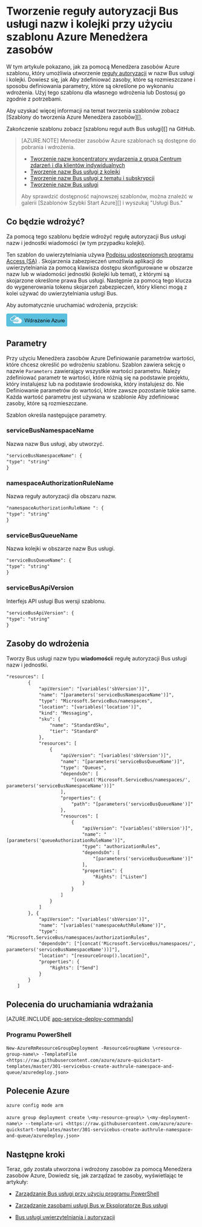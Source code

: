 <properties
    pageTitle="Tworzenie reguły autoryzacji Bus usługi przy użyciu szablonu Menedżera zasobów Azure | Microsoft Azure"
    description="Tworzenie reguły autoryzacji Bus usługi nazw i kolejki przy użyciu szablonu Azure Menedżera zasobów"
    services="service-bus"
    documentationCenter=".net"
    authors="sethmanheim"
    manager="timlt"
    editor=""/>

<tags
    ms.service="service-bus"
    ms.devlang="tbd"
    ms.topic="article"
    ms.tgt_pltfrm="dotnet"
    ms.workload="na"
    ms.date="10/14/2016"
    ms.author="sethm;shvija"/>

# <a name="create-a-service-bus-authorization-rule-for-namespace-and-queue-using-an-azure-resource-manager-template"></a>Tworzenie reguły autoryzacji Bus usługi nazw i kolejki przy użyciu szablonu Azure Menedżera zasobów

W tym artykule pokazano, jak za pomocą Menedżera zasobów Azure szablonu, który umożliwia utworzenie [reguły autoryzacji](service-bus-authentication-and-authorization.md#shared-access-signature-authentication) w nazw Bus usługi i kolejki. Dowiesz się, jak Aby zdefiniować zasoby, które są rozmieszczane i sposobu definiowania parametry, które są określone po wykonaniu wdrożenia. Użyj tego szablonu dla własnego wdrożenia lub Dostosuj go zgodnie z potrzebami.

Aby uzyskać więcej informacji na temat tworzenia szablonów zobacz [Szablony do tworzenia Azure Menedżera zasobów][].

Zakończenie szablonu zobacz [szablonu reguł auth Bus usługi][] na GitHub.

>[AZURE.NOTE] Menedżer zasobów Azure szablonach są dostępne do pobrania i wdrożenia.
>
>-    [Tworzenie nazw koncentratory wydarzenia z grupą Centrum zdarzeń i dla klientów indywidualnych](../event-hubs/event-hubs-resource-manager-namespace-event-hub.md)
>-    [Tworzenie nazw Bus usługi z kolejki](service-bus-resource-manager-namespace-queue.md)
>-    [Tworzenie nazw Bus usługi z tematu i subskrypcji](service-bus-resource-manager-namespace-topic.md)
>-    [Tworzenie nazw Bus usługi](service-bus-resource-manager-namespace.md)
>
>Aby sprawdzić dostępność najnowszej szablonów, można znaleźć w galerii [Szablonów Szybki Start Azure][] i wyszukaj "Usługi Bus."

## <a name="what-will-you-deploy"></a>Co będzie wdrożyć?

Za pomocą tego szablonu będzie wdrożyć regułę autoryzacji Bus usługi nazw i jednostki wiadomości (w tym przypadku kolejki).

Ten szablon do uwierzytelniania używa [Podpisu udostępnionych programu Access (SA)](service-bus-sas-overview.md) . Skojarzenia zabezpieczeń umożliwia aplikacji do uwierzytelniania za pomocą klawisza dostępu skonfigurowane w obszarze nazw lub w wiadomości jednostki (kolejki lub temat), z którymi są skojarzone określone prawa Bus usługi. Następnie za pomocą tego klucza do wygenerowania tokenu skojarzeń zabezpieczeń, który klienci mogą z kolei używać do uwierzytelniania usługi Bus.

Aby automatycznie uruchamiać wdrożenia, przycisk:

[![Wdrażanie Azure](./media/service-bus-resource-manager-namespace-auth-rule/deploybutton.png)](https://portal.azure.com/#create/Microsoft.Template/uri/https%3A%2F%2Fraw.githubusercontent.com%2FAzure%2Fazure-quickstart-templates%2Fmaster%2F301-servicebus-create-authrule-namespace-and-queue%2Fazuredeploy.json)

## <a name="parameters"></a>Parametry

Przy użyciu Menedżera zasobów Azure Definiowanie parametrów wartości, które chcesz określić po wdrożeniu szablonu. Szablon zawiera sekcję o nazwie `Parameters` zawierający wszystkie wartości parametru. Należy zdefiniować parametr te wartości, które różnią się na podstawie projektu, który instalujesz lub na podstawie środowiska, który instalujesz do. Nie Definiowanie parametrów do wartości, które zawsze pozostanie takie same. Każda wartość parametru jest używana w szablonie Aby zdefiniować zasoby, które są rozmieszczane.

Szablon określa następujące parametry.

### <a name="servicebusnamespacename"></a>serviceBusNamespaceName

Nazwa nazw Bus usługi, aby utworzyć.

```
"serviceBusNamespaceName": {
"type": "string"
}
```

### <a name="namespaceauthorizationrulename"></a>namespaceAuthorizationRuleName 

Nazwa reguły autoryzacji dla obszaru nazw.

```
"namespaceAuthorizationRuleName ": {
"type": "string"
}
```

### <a name="servicebusqueuename"></a>serviceBusQueueName

Nazwa kolejki w obszarze nazw Bus usługi.

```
"serviceBusQueueName": {
"type": "string"
}
```

### <a name="servicebusapiversion"></a>serviceBusApiVersion

Interfejs API usługi Bus wersji szablonu.

```
"serviceBusApiVersion": {
"type": "string"
}
```

## <a name="resources-to-deploy"></a>Zasoby do wdrożenia

Tworzy Bus usługi nazw typu **wiadomości**i regułę autoryzacji Bus usługi nazw i jednostki.

```
"resources": [
        {
            "apiVersion": "[variables('sbVersion')]",
            "name": "[parameters('serviceBusNamespaceName')]",
            "type": "Microsoft.ServiceBus/namespaces",
            "location": "[variables('location')]",
            "kind": "Messaging",
            "sku": {
                "name": "StandardSku",
                "tier": "Standard"
            },
            "resources": [
                {
                    "apiVersion": "[variables('sbVersion')]",
                    "name": "[parameters('serviceBusQueueName')]",
                    "type": "Queues",
                    "dependsOn": [
                        "[concat('Microsoft.ServiceBus/namespaces/', parameters('serviceBusNamespaceName'))]"
                    ],
                    "properties": {
                        "path": "[parameters('serviceBusQueueName')]"
                    },
                    "resources": [
                        {
                            "apiVersion": "[variables('sbVersion')]",
                            "name": "[parameters('queueAuthorizationRuleName')]",
                            "type": "authorizationRules",
                            "dependsOn": [
                                "[parameters('serviceBusQueueName')]"
                            ],
                            "properties": {
                                "Rights": ["Listen"]
                            }
                        }
                    ]
                }
            ]
        }, {
            "apiVersion": "[variables('sbVersion')]",
            "name": "[variables('namespaceAuthRuleName')]",
            "type": "Microsoft.ServiceBus/namespaces/authorizationRules",
            "dependsOn": ["[concat('Microsoft.ServiceBus/namespaces/', parameters('serviceBusNamespaceName'))]"],
            "location": "[resourceGroup().location]",
            "properties": {
                "Rights": ["Send"]
            }
        }
    ]
```

## <a name="commands-to-run-deployment"></a>Polecenia do uruchamiania wdrażania

[AZURE.INCLUDE [app-service-deploy-commands](../../includes/app-service-deploy-commands.md)]

### <a name="powershell"></a>Programu PowerShell

```
New-AzureRmResourceGroupDeployment -ResourceGroupName \<resource-group-name\> -TemplateFile <https://raw.githubusercontent.com/azure/azure-quickstart-templates/master/301-servicebus-create-authrule-namespace-and-queue/azuredeploy.json>
```

## <a name="azure-cli"></a>Polecenie Azure

```
azure config mode arm

azure group deployment create \<my-resource-group\> \<my-deployment-name\> --template-uri <https://raw.githubusercontent.com/azure/azure-quickstart-templates/master/301-servicebus-create-authrule-namespace-and-queue/azuredeploy.json>
```

## <a name="next-steps"></a>Następne kroki

Teraz, gdy została utworzona i wdrożony zasobów za pomocą Menedżera zasobów Azure, Dowiedz się, jak zarządzać te zasoby, wyświetlając te artykuły:

- [Zarządzanie Bus usługi przy użyciu programu PowerShell](service-bus-powershell-how-to-provision.md)
- [Zarządzanie zasobami usługi Bus w Eksploratorze Bus usługi](https://code.msdn.microsoft.com/Service-Bus-Explorer-f2abca5a)
- [Bus usługi uwierzytelniania i autoryzacji](service-bus-authentication-and-authorization.md)

  [Tworzenie szablonów Azure Menedżera zasobów]: ../resource-group-authoring-templates.md
  [Szablony Azure Szybki Start]: https://azure.microsoft.com/documentation/templates/?term=service+bus
  [Using Azure PowerShell with Azure Resource Manager]: ../powershell-azure-resource-manager.md
  [Using the Azure CLI for Mac, Linux, and Windows with Azure Resource Management]: ../xplat-cli-azure-resource-manager.md
  [Szablon reguły auth Bus usługi]: https://github.com/Azure/azure-quickstart-templates/blob/master/301-servicebus-create-authrule-namespace-and-queue/
